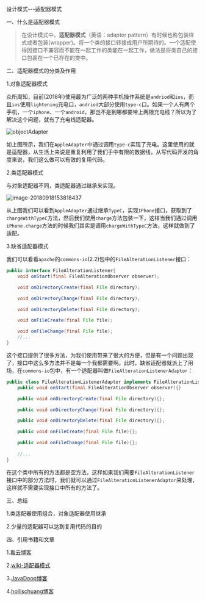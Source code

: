 设计模式---适配器模式

一、什么是适配器模式

> 在设计模式中，**适配器模式**（英语：adapter pattern）有时候也称包装样式或者包装(wrapper)。将一个类的接口转接成用户所期待的。一个适配使得因接口不兼容而不能在一起工作的类能在一起工作，做法是将类自己的接口包裹在一个已存在的类中。

二、适配器模式的分类及作用

1.对象适配器模式

众所周知，目前(2018年)使用最为广泛的两种手机操作系统是`andriod`和`ios`，而且`ios`使用`lightening`充电口，`andriod`大部分使用`type-c`口。如果一个人有两个手机，一个`iphone`、一个`android`，那岂不是到哪都要带上两根充电线？所以为了解决这个问题，就有了充电线适配器。

![objectAdapter](https://ws2.sinaimg.cn/large/006tNbRwgy1fvdnxwfoslj31kw0prdok.jpg)

如上图所示，我们在`AppleAdapter`中通过调用`type-c`实现了充电。这里使用的就是适配器，从生活上来说是重复利用了我们手中有限的数据线，从写代码开发的角度来说，我们这么做可以有效的复用代码。

2.类适配器模式

与对象适配器不同，类适配器通过继承来实现。

![image-20180918153818437](https://ws2.sinaimg.cn/large/006tNbRwgy1fvdqg52eu9j31kw0vagsa.jpg)

从上图我们可以看到`AppleAdapter`通过继承`TypeC`，实现`IPhone`接口，获取到了`chargeWithTypeC`方法，然后我们使用`charge`方法包装一下，这样当我们通过调用`iPhone.charge`方法的时候我们其实是调用`chargeWithTypeC`方法，这样就做到了适配。

3.缺省适配器模式

我们可以看看`apache`的`commons-io`(2.2)包中的`FileAlterationListener`接口：

```java
public interface FileAlterationListener{
	void onStart(final FileAlterationObserver observer);

    void onDirectoryCreate(final File directory);

    void onDirectoryChange(final File directory);

    void onDirectoryDelete(final File directory);

    void onFileCreate(final File file);

    void onFileChange(final File file);
    //...
}
```

这个接口提供了很多方法，为我们使用带来了很大的方便，但是有一个问题出现了，接口中这么多方法并不是每一个我都需要啊。此时，缺省适配器就派上了用场，在`commons-io`包中，有一个适配器叫做`FileAlterationListenerAdaptor`：

```java
public class FileAlterationListenerAdaptor implements FileAlterationListener{
    public void onStart(final FileAlterationObserver observer){}

    public void onDirectoryCreate(final File directory){};

    public void onDirectoryChange(final File directory){};

    public void onDirectoryDelete(final File directory){};

    public void onFileCreate(final File file){};

    public void onFileChange(final File file){};
    
    //...
}
```

在这个类中所有的方法都是空方法，这样如果我们需要`FileAlterationListener`接口中的部分方法时，我们就可以通过`FileAlterationListenerAdaptor`来处理，这样就不需要实现接口中所有的方法了。

三、总结

1.类适配器使用组合，对象适配器使用继承

2.少量的适配器可以达到复用代码的目的

四、引用书籍和文章

1.[看云博客](https://www.kancloud.cn/digest/xing-designpattern/143731)

2.[wiki-适配器模式](https://zh.wikipedia.org/wiki/%E9%80%82%E9%85%8D%E5%99%A8%E6%A8%A1%E5%BC%8F)

3.[JavaDoop博客](https://javadoop.com/post/design-pattern#%E9%BB%98%E8%AE%A4%E9%80%82%E9%85%8D%E5%99%A8%E6%A8%A1%E5%BC%8F)

4.[hollischuang博客](http://www.hollischuang.com/archives/1524)